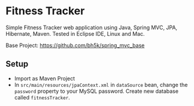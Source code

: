 Fitness Tracker
===============

Simple Fitness Tracker web application using Java, Spring MVC, JPA, Hibernate, Maven. Tested in Eclipse IDE, Linux and Mac. 

Base Project: https://github.com/bh5k/spring_mvc_base

## Setup ##

- Import as Maven Project
- In `src/main/resources/jpaContext.xml` in `dataSource` bean, change the `password` property to your MySQL password. Create new database called `fitnessTracker`.
